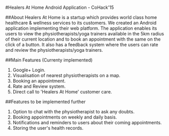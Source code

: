 #Healers At Home Android Application - CoHack'15

##About
Healers At Home is a startup which provides world class home healthcare & wellness services to its customers. We created an Android application implementing their web platform.
The application enables its users to view the physiotherapists/yoga trainers available in the 5km radius of their current location and to book an appointment with the same on the click of a button. 
It also has a feedback system where the users can rate and review the physiotherapists/yoga trainers.

##Main Features (Currenty implemented)
  <ol>
    <li>Google+ Login.</li>
    <li>Visualisation of nearest physiotherapists on a map.</li>
    <li>Booking an appointment.</li>
    <li>Rate and Review system.</li>
    <li>Direct call to 'Healers At Home' customer care.</li>
  </ol>
  
##Features to be implemented further
  <ol>
    <li>Option to chat with the physiotherapist to ask any doubts.</li>
    <li>Booking appointments on weekly and daily basis.</li>
    <li>Notifications and reminders to users about their coming appointments.</li>
    <liDaily notifications to users regarding health tips.</li>
    <li>Storing the user's health records.</li>
  </ol>
